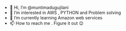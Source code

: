 - 👋 Hi, I’m @muntimadugujilani
- 👀 I’m interested in AWS , PYTHON and Problem solving
- 🌱 I’m currently learning Amazon web services
- 📫 How to reach me . Figure it out  😉

<!---
muntimadugujilani/muntimadugujilani is a ✨ special ✨ repository because its `README.md` (this file) appears on your GitHub profile.
You can click the Preview link to take a look at your changes.
--->
